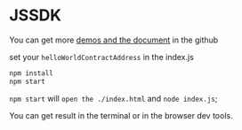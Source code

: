# JSSDK

You can get more [demos and the document](https://github.com/AElfProject/aelf-sdk.js) in the github

set your `helloWorldContractAddress` in the index.js

```bash
npm install
npm start
```

`npm start` will `open the ./index.html` and `node index.js`;

You can get result in the terminal or in the browser dev tools.

